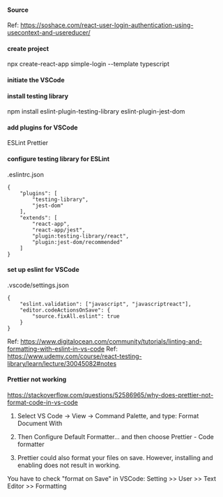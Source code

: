 #### Source

Ref: https://soshace.com/react-user-login-authentication-using-usecontext-and-usereducer/

#### create project

npx create-react-app simple-login --template typescript

#### initiate the VSCode

#### install testing library

npm install eslint-plugin-testing-library eslint-plugin-jest-dom

#### add plugins for VSCode

ESLint
Prettier

#### configure testing library for ESLint

.eslintrc.json

```
{
    "plugins": [
        "testing-library",
        "jest-dom"
    ],
    "extends": [
        "react-app",
        "react-app/jest",
        "plugin:testing-library/react",
        "plugin:jest-dom/recommended"
    ]
}
```

#### set up eslint for VSCode

.vscode/settings.json

```
{
    "eslint.validation": ["javascript", "javascriptreact"],
    "editor.codeActionsOnSave": {
        "source.fixAll.eslint": true
    }
}
```

Ref: https://www.digitalocean.com/community/tutorials/linting-and-formatting-with-eslint-in-vs-code
Ref: https://www.udemy.com/course/react-testing-library/learn/lecture/30045082#notes

#### Prettier not working

https://stackoverflow.com/questions/52586965/why-does-prettier-not-format-code-in-vs-code

1. Select VS Code -> View -> Command Palette, and type: Format Document With
2. Then Configure Default Formatter... and then choose Prettier - Code formatter

3. Prettier could also format your files on save.
   However, installing and enabling does not result in working.

You have to check "format on Save" in VSCode: Setting >> User >> Text Editor >> Formatting
